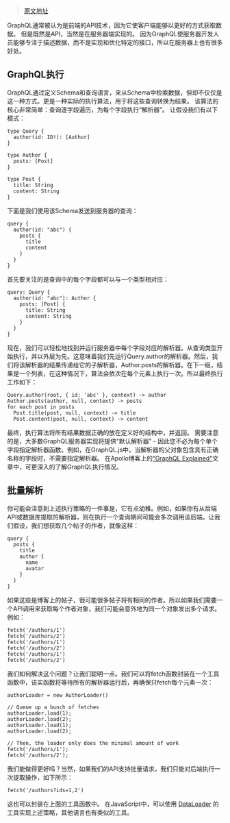 > [原文地址](https://segmentfault.com/a/1190000011054516)

GraphQL通常被认为是前端的API技术，因为它使客户端能够以更好的方式获取数据。 但是既然是API，当然是在服务器端实现的。 因为GraphQL使服务器开发人员能够专注于描述数据，而不是实现和优化特定的接口，所以在服务器上也有很多好处。

## GraphQL执行
GraphQL通过定义Schema和查询语言，来从Schema中检索数据，但却不仅仅是这一种方式。更是一种实际的执行算法，用于将这些查询转换为结果。 该算法的核心非常简单：查询逐字段遍历，为每个字段执行“解析器”。 让假设我们有以下模式：
```
type Query {
  author(id: ID!): [Author]
}

type Author {
  posts: [Post]
}

type Post {
  title: String
  content: String
}
```
下面是我们使用该Schema发送到服务器的查询：


```
query {
  author(id: "abc") {
    posts {
      title
      content
    }
  }
}
```

首先要关注的是查询中的每个字段都可以与一个类型相对应：
```
query: Query {
  author(id: "abc"): Author {
    posts: [Post] {
      title: String
      content: String
    }
  }
}
```

现在，我们可以轻松地找到并运行服务器中每个字段对应的解析器。从查询类型开始执行，并以外层为先。这意味着我们先运行Query.author的解析器。然后，我们将该解析器的结果传递给它的子解析器，Author.posts的解析器。在下一级，结果是一个列表，在这种情况下，算法会依次在每个元素上执行一次。所以最终执行工作如下：
```
Query.author(root, { id: 'abc' }, context) -> author
Author.posts(author, null, context) -> posts
for each post in posts
  Post.title(post, null, context) -> title
  Post.content(post, null, context) -> content
```
最终，执行算法将所有结果数据正确的放在定义好的结构中，并返回。
需要注意的是，大多数GraphQL服务器实现将提供“默认解析器” - 因此您不必为每个单个字段指定解析器函数。例如，在GraphQL.js中，当解析器的父对象包含具有正确名称的字段时，不需要指定解析器。
在Apollo博客上的[“GraphQL Explained"](https://dev-blog.apollodata.com/graphql-explained-5844742f195e)文章中，可更深入的了解GraphQL执行情况。

## 批量解析
你可能会注意到上述执行策略的一件事是，它有点幼稚。例如，如果你有从后端API或数据库提取的解析器，则在执行一个查询期间可能会多次调用该后端。让我们假设，我们想获取几个帖子的作者，就像这样：
```
query {
  posts {
    title
    author {
      name
      avatar
    }
  }
}
```

如果这些是博客上的帖子，很可能很多帖子将有相同的作者。所以如果我们需要一个API调用来获取每个作者对象，我们可能会意外地为同一个对象发出多个请求。例如：

```
fetch('/authors/1')
fetch('/authors/2')
fetch('/authors/1')
fetch('/authors/2')
fetch('/authors/1')
fetch('/authors/2')
```

我们如何解决这个问题？让我们聪明一点。我们可以将fetch函数封装在一个工具函数中，该实函数将等待所有的解析器运行后，再确保只fetch每个元素一次：
```
authorLoader = new AuthorLoader()

// Queue up a bunch of fetches
authorLoader.load(1);
authorLoader.load(2);
authorLoader.load(1);
authorLoader.load(2);

// Then, the loader only does the minimal amount of work
fetch('/authors/1');
fetch('/authors/2');
```

我们能做得更好吗？当然，如果我们的API支持批量请求，我们只能对后端执行一次提取操作，如下所示：
```
fetch('/authors?ids=1,2')
```
这也可以封装在上面的工具函数中。
在JavaScript中，可以使用 [DataLoader](https://github.com/facebook/dataloader) 的工具实现上述策略，其他语言也有类似的工具。